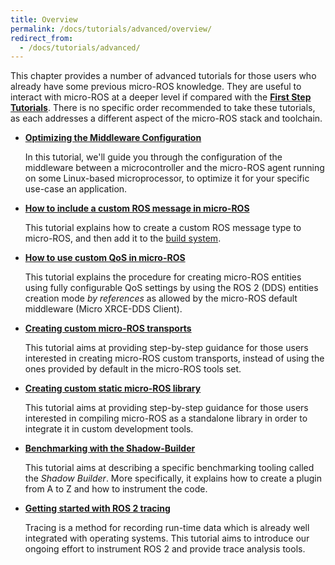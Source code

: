 ```yaml
---
title: Overview
permalink: /docs/tutorials/advanced/overview/
redirect_from:
  - /docs/tutorials/advanced/
---
```


This chapter provides a number of advanced tutorials for those users who already have some previous micro-ROS knowledge. They are useful to interact with micro-ROS at a deeper level if compared with the [**First Step Tutorials**](../../core/overview). There is no specific order recommended to take these tutorials, as each addresses a different aspect of the micro-ROS stack and toolchain.

* [**Optimizing the Middleware Configuration**](../microxrcedds_rmw_configuration/)

  In this tutorial, we'll guide you through the configuration of the middleware between a microcontroller and the micro-ROS agent running on some Linux-based microprocessor, to optimize it for your specific use-case an application.

* [**How to include a custom ROS message in micro-ROS**](../create_new_type/)

  This tutorial explains how to create a custom ROS message type to micro-ROS, and then add it to the [build system](https://github.com/micro-ROS/micro_ros_setup).

* [**How to use custom QoS in micro-ROS**](../create_dds_entities_by_ref/)

  This tutorial explains the procedure for creating micro-ROS entities using fully configurable QoS settings by using the ROS 2 (DDS) entities creation mode *by references* as allowed by the micro-ROS default middleware (Micro XRCE-DDS Client).

* [**Creating custom micro-ROS transports**](../create_custom_transports/)

  This tutorial aims at providing step-by-step guidance for those users interested in creating micro-ROS custom transports, instead of using the ones provided by default in the micro-ROS tools set.

* [**Creating custom static micro-ROS library**](../create_custom_static_library/)

  This tutorial aims at providing step-by-step guidance for those users interested in compiling micro-ROS as a standalone library in order to integrate it in custom development tools.

* [**Benchmarking with the Shadow-Builder**](../benchmarking/)

  This tutorial aims at describing a specific benchmarking tooling called the *Shadow Builder*. More specifically, it explains how to create a plugin from A to Z and how to instrument the code.

* [**Getting started with ROS 2 tracing**](../tracing/)

  Tracing is a method for recording run-time data which is already well integrated with operating systems. This tutorial aims to introduce our ongoing effort to instrument ROS 2 and provide trace analysis tools.
